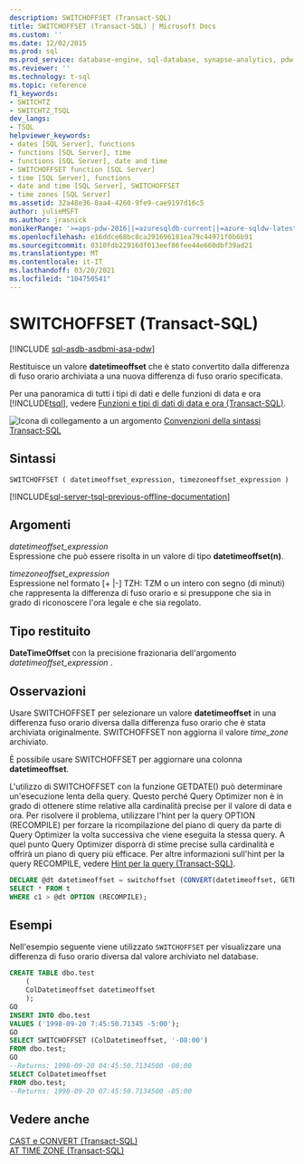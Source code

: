 ```yaml
---
description: SWITCHOFFSET (Transact-SQL)
title: SWITCHOFFSET (Transact-SQL) | Microsoft Docs
ms.custom: ''
ms.date: 12/02/2015
ms.prod: sql
ms.prod_service: database-engine, sql-database, synapse-analytics, pdw
ms.reviewer: ''
ms.technology: t-sql
ms.topic: reference
f1_keywords:
- SWITCHTZ
- SWITCHTZ_TSQL
dev_langs:
- TSQL
helpviewer_keywords:
- dates [SQL Server], functions
- functions [SQL Server], time
- functions [SQL Server], date and time
- SWITCHOFFSET function [SQL Server]
- time [SQL Server], functions
- date and time [SQL Server], SWITCHOFFSET
- time zones [SQL Server]
ms.assetid: 32a48e36-0aa4-4260-9fe9-cae9197d16c5
author: julieMSFT
ms.author: jrasnick
monikerRange: '>=aps-pdw-2016||=azuresqldb-current||=azure-sqldw-latest||>=sql-server-2016||>=sql-server-linux-2017||=azuresqldb-mi-current'
ms.openlocfilehash: e16ddce68bc8ca291696181ea79c44971f0b6b91
ms.sourcegitcommit: 0310fdb22916df013eef86fee44e660dbf39ad21
ms.translationtype: MT
ms.contentlocale: it-IT
ms.lasthandoff: 03/20/2021
ms.locfileid: "104750541"
---
```

# <a name="switchoffset-transact-sql"></a>SWITCHOFFSET (Transact-SQL)
[!INCLUDE [sql-asdb-asdbmi-asa-pdw](../../includes/applies-to-version/sql-asdb-asdbmi-asa-pdw.md)]

  Restituisce un valore **datetimeoffset** che è stato convertito dalla differenza di fuso orario archiviata a una nuova differenza di fuso orario specificata.  
  
 Per una panoramica di tutti i tipi di dati e delle funzioni di data e ora [!INCLUDE[tsql](../../includes/tsql-md.md)], vedere [Funzioni e tipi di dati di data e ora &#40;Transact-SQL&#41;](../../t-sql/functions/date-and-time-data-types-and-functions-transact-sql.md).  
  
 ![Icona di collegamento a un argomento](../../database-engine/configure-windows/media/topic-link.gif "Icona di collegamento a un argomento") [Convenzioni della sintassi Transact-SQL](../../t-sql/language-elements/transact-sql-syntax-conventions-transact-sql.md)  
  
## <a name="syntax"></a>Sintassi  
  
```syntaxsql
SWITCHOFFSET ( datetimeoffset_expression, timezoneoffset_expression )   
```  
  
[!INCLUDE[sql-server-tsql-previous-offline-documentation](../../includes/sql-server-tsql-previous-offline-documentation.md)]

## <a name="arguments"></a>Argomenti
 *datetimeoffset_expression*  
 Espressione che può essere risolta in un valore di tipo **datetimeoffset(n)**.  
  
 *timezoneoffset_expression*  
 Espressione nel formato [+ |-] TZH: TZM o un intero con segno (di minuti) che rappresenta la differenza di fuso orario e si presuppone che sia in grado di riconoscere l'ora legale e che sia regolato.  
  
## <a name="return-type"></a>Tipo restituito  
 **DateTimeOffset** con la precisione frazionaria dell'argomento *datetimeoffset_expression* .  
  
## <a name="remarks"></a>Osservazioni  
 Usare SWITCHOFFSET per selezionare un valore **datetimeoffset** in una differenza fuso orario diversa dalla differenza fuso orario che è stata archiviata originalmente. SWITCHOFFSET non aggiorna il valore *time_zone* archiviato.  
  
 È possibile usare SWITCHOFFSET per aggiornare una colonna **datetimeoffset**.  
  
 L'utilizzo di SWITCHOFFSET con la funzione GETDATE() può determinare un'esecuzione lenta della query. Questo perché Query Optimizer non è in grado di ottenere stime relative alla cardinalità precise per il valore di data e ora. Per risolvere il problema, utilizzare l'hint per la query OPTION (RECOMPILE) per forzare la ricompilazione del piano di query da parte di Query Optimizer la volta successiva che viene eseguita la stessa query. A quel punto Query Optimizer disporrà di stime precise sulla cardinalità e offrirà un piano di query più efficace. Per altre informazioni sull'hint per la query RECOMPILE, vedere [Hint per la query &#40;Transact-SQL&#41;](../../t-sql/queries/hints-transact-sql-query.md).  
  
```sql
DECLARE @dt datetimeoffset = switchoffset (CONVERT(datetimeoffset, GETDATE()), '-04:00');   
SELECT * FROM t    
WHERE c1 > @dt OPTION (RECOMPILE);  
```  
  
## <a name="examples"></a>Esempi  
 Nell'esempio seguente viene utilizzato `SWITCHOFFSET` per visualizzare una differenza di fuso orario diversa dal valore archiviato nel database.  
  
```sql  
CREATE TABLE dbo.test   
    (  
    ColDatetimeoffset datetimeoffset  
    );  
GO  
INSERT INTO dbo.test   
VALUES ('1998-09-20 7:45:50.71345 -5:00');  
GO  
SELECT SWITCHOFFSET (ColDatetimeoffset, '-08:00')   
FROM dbo.test;  
GO  
--Returns: 1998-09-20 04:45:50.7134500 -08:00  
SELECT ColDatetimeoffset  
FROM dbo.test;  
--Returns: 1998-09-20 07:45:50.7134500 -05:00  
```  
  
## <a name="see-also"></a>Vedere anche  
 [CAST e CONVERT &#40;Transact-SQL&#41;](../../t-sql/functions/cast-and-convert-transact-sql.md)   
 [AT TIME ZONE &#40;Transact-SQL&#41;](../../t-sql/queries/at-time-zone-transact-sql.md)  
  
  


